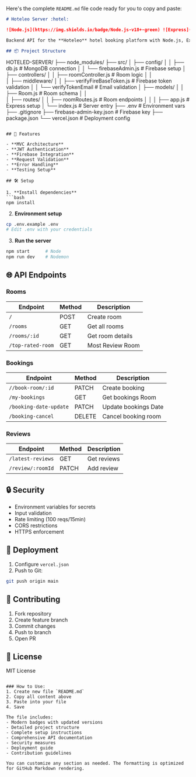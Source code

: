 Here's the complete `README.md` file code ready for you to copy and paste:

```markdown
# Hoteleo Server :hotel:

![Node.js](https://img.shields.io/badge/Node.js-v18+-green) ![Express](https://img.shields.io/badge/Express-v5.x-lightgrey) ![MongoDB](https://img.shields.io/badge/MongoDB-6.0+-brightgreen)

Backend API for the **Hoteleo** hotel booking platform with Node.js, Express, and MongoDB. Features MVC architecture, JWT authentication, and RESTful endpoints.

## 📦 Project Structure

```
HOTELED-SERVER/
├── node_modules/
├── src/
│   ├── config/
│   │   ├── db.js            # MongoDB connection
│   │   └── firebaseAdmin.js # Firebase setup
│   ├── controllers/
│   │   ├── roomController.js    # Room logic
│   │   
│   ├── middleware/
│   │   ├── verifyFireBaseToken.js          # Firebase token validation
│   │   └── verifyTokenEmail  # Email validation
│   ├── models/
│   │   ├── Room.js          # Room schema
│   │  
│   ├── routes/
│   │   ├── roomRoutes.js    # Room endpoints
│   │
│   ├── app.js               # Express setup
│   └── index.js            # Server entry
├── .env                    # Environment vars
├── .gitignore
├── firebase-admin-key.json # Firebase key
├── package.json
└── vercel.json            # Deployment config
```

## 🚀 Features

- **MVC Architecture**
- **JWT Authentication**
- **Firebase Integration**
- **Request Validation**
- **Error Handling**
- **Testing Setup**

## 🛠️ Setup

1. **Install dependencies**
```bash
npm install
```

2. **Environment setup**
```bash
cp .env.example .env
# Edit .env with your credentials
```

3. **Run the server**
```bash
npm start      # Node
npm run dev    # Nodemon
```

## 🌐 API Endpoints

### Rooms
| Endpoint | Method | Description | 
|----------|--------|-------------|
| `/` | POST | Create room | 
| `/rooms` | GET | Get all rooms |
| `/rooms/:id` | GET | Get room details | 
| `/top-rated-room` | GET | Most Review Room | 

### Bookings
| Endpoint | Method | Description | 
|----------|--------|-------------|
| `//book-room/:id` | PATCH | Create booking | 
| `/my-bookings` | GET | Get bookings Room | 
| `/booking-date-update` | PATCH | Update bookings Date | 
| `/booking-cancel` | DELETE | Cancel booking room | 

### Reviews
| Endpoint | Method | Description | 
|----------|--------|-------------|
| `/latest-reviews` | GET | Get reviews | 
| `/review/:roomId` | PATCH | Add review | 

## 🔒 Security
- Environment variables for secrets
- Input validation
- Rate limiting (100 reqs/15min)
- CORS restrictions
- HTTPS enforcement

## 🚀 Deployment
1. Configure `vercel.json`
2. Push to Git:
```bash
git push origin main
```

## 🤝 Contributing
1. Fork repository
2. Create feature branch
3. Commit changes
4. Push to branch
5. Open PR

## 📄 License
MIT License
```

### How to Use:
1. Create new file `README.md`
2. Copy all content above
3. Paste into your file
4. Save

The file includes:
- Modern badges with updated versions
- Detailed project structure
- Complete setup instructions
- Comprehensive API documentation
- Security measures
- Deployment guide
- Contribution guidelines

You can customize any section as needed. The formatting is optimized for GitHub Markdown rendering.